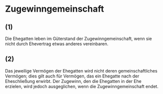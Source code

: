 # Zugewinngemeinschaft



## (1)

 Die Ehegatten leben im Güterstand der Zugewinngemeinschaft, wenn sie nicht durch Ehevertrag etwas anderes vereinbaren.

## (2)

 Das jeweilige Vermögen der Ehegatten wird nicht deren gemeinschaftliches Vermögen; dies gilt auch für Vermögen, das ein Ehegatte nach der Eheschließung erwirbt. Der Zugewinn, den die Ehegatten in der Ehe erzielen, wird jedoch ausgeglichen, wenn die Zugewinngemeinschaft endet. 

